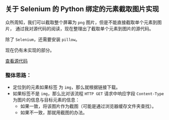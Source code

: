 ##  关于 Selenium 的 Python 绑定的元素截取图片实现

众所周知，我们可以截取整个屏幕为 `png` 图片，但是不能直接截取单个元素到图片，
通过我对源代码的阅读，现在整理出了截取单个元素到图片的源代码。

除了 `Selenium`，还需要安装 `pillow`。

现在仍有未实现的部分。

[查看源代码](elem_shot.py)

### 整体思路：

- 定位到的元素如果标签 为 `img`，那么就根据链接下载。
- 如果标签不是 `img`，那么比对该流程 `HTTP GET` 请求中响应字段 `Content-Type` 为图片的信息与目标元素的信息：
  - 如果一致，将该图片作为截图（可能是通过浏览器缓存文件夹查找）。
  - 如果不一致，那就用截图的办法。
